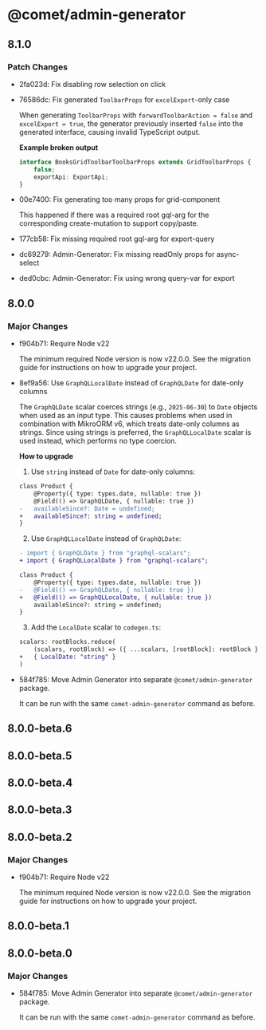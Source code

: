# @comet/admin-generator

## 8.1.0

### Patch Changes

- 2fa023d: Fix disabling row selection on click
- 76586dc: Fix generated `ToolbarProps` for `excelExport`-only case

    When generating `ToolbarProps` with `forwardToolbarAction = false` and `excelExport = true`, the generator previously inserted `false` into the generated interface, causing invalid TypeScript output.

    **Example broken output**

    ```ts
    interface BooksGridToolbarToolbarProps extends GridToolbarProps {
        false;
        exportApi: ExportApi;
    }
    ```

- 00e7400: Fix generating too many props for grid-component

    This happened if there was a required root gql-arg for the corresponding create-mutation to support copy/paste.

- 177cb58: Fix missing required root gql-arg for export-query
- dc69279: Admin-Generator: Fix missing readOnly props for async-select
- ded0cbc: Admin-Generator: Fix using wrong query-var for export

## 8.0.0

### Major Changes

- f904b71: Require Node v22

    The minimum required Node version is now v22.0.0.
    See the migration guide for instructions on how to upgrade your project.

- 8ef9a56: Use `GraphQLLocalDate` instead of `GraphQLDate` for date-only columns

    The `GraphQLDate` scalar coerces strings (e.g., `2025-06-30`) to `Date` objects when used as an input type.
    This causes problems when used in combination with MikroORM v6, which treats date-only columns as strings.
    Since using strings is preferred, the `GraphQLLocalDate` scalar is used instead, which performs no type coercion.

    **How to upgrade**
    1. Use `string` instead of `Date` for date-only columns:

    ```diff
    class Product {
        @Property({ type: types.date, nullable: true })
        @Field(() => GraphQLDate, { nullable: true })
    -   availableSince?: Date = undefined;
    +   availableSince?: string = undefined;
    }
    ```

    2. Use `GraphQLLocalDate` instead of `GraphQLDate`:

    ```diff
    - import { GraphQLDate } from "graphql-scalars";
    + import { GraphQLLocalDate } from "graphql-scalars";

    class Product {
        @Property({ type: types.date, nullable: true })
    -   @Field(() => GraphQLDate, { nullable: true })
    +   @Field(() => GraphQLLocalDate, { nullable: true })
        availableSince?: string = undefined;
    }
    ```

    3. Add the `LocalDate` scalar to `codegen.ts`:

    ```diff
    scalars: rootBlocks.reduce(
        (scalars, rootBlock) => ({ ...scalars, [rootBlock]: rootBlock }),
    +   { LocalDate: "string" }
    )
    ```

- 584f785: Move Admin Generator into separate `@comet/admin-generator` package.

    It can be run with the same `comet-admin-generator` command as before.

## 8.0.0-beta.6

## 8.0.0-beta.5

## 8.0.0-beta.4

## 8.0.0-beta.3

## 8.0.0-beta.2

### Major Changes

- f904b71: Require Node v22

    The minimum required Node version is now v22.0.0.
    See the migration guide for instructions on how to upgrade your project.

## 8.0.0-beta.1

## 8.0.0-beta.0

### Major Changes

- 584f785: Move Admin Generator into separate `@comet/admin-generator` package.

    It can be run with the same `comet-admin-generator` command as before.
